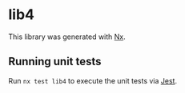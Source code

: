 # lib4

This library was generated with [Nx](https://nx.dev).


## Running unit tests

Run `nx test lib4` to execute the unit tests via [Jest](https://jestjs.io).


